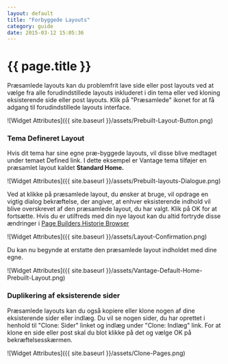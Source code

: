 ```yaml
---
layout: default
title: "Forbyggede Layouts"
category: guide
date: 2015-03-12 15:05:36
---
```


# {{ page.title }}

Præsamlede layouts kan du problemfrit lave side eller post layouts ved at vælge fra alle forudindstillede layouts inkluderet i din tema eller ved kloning eksisterende side eller post layouts. Klik på "Præsamlede" ikonet for at få adgang til forudindstillede layouts interface.

![Widget Attributes]({{ site.baseurl }}/assets/Prebuilt-Layout-Button.png)

### Tema Defineret Layout

Hvis dit tema har sine egne præ-byggede layouts, vil disse blive medtaget under temaet Defined link. I dette eksempel er Vantage tema tilføjer en præsamlet layout kaldet **Standard Home.**

![Widget Attributes]({{ site.baseurl }}/assets/Prebuilt-layouts-Dialogue.png)

Ved at klikke på præsamlede layout, du ønsker at bruge, vil opdrage en vigtig dialog bekræftelse, der angiver, at enhver eksisterende indhold vil blive overskrevet af den præsamlede layout, du har valgt. Klik på OK for at fortsætte. Hvis du er utilfreds med din nye layout kan du altid fortryde disse ændringer i [Page Builders Historie Browser](#)

![Widget Attributes]({{ site.baseurl }}/assets/Layout-Confirmation.png)

Du kan nu begynde at erstatte den præsamlede layout indholdet med dine egne.

![Widget Attributes]({{ site.baseurl }}/assets/Vantage-Default-Home-Prebuilt-Layout.png)


### Duplikering af eksisterende sider

Præsamlede layouts kan du også kopiere eller klone nogen af ​​dine eksisterende sider eller indlæg. Du vil se nogen sider, du har oprettet i henhold til "Clone: ​​Sider" linket og indlæg under "Clone: ​​Indlæg" link. For at klone en side eller post skal du blot klikke på det og vælge OK på bekræftelsesskærmen.

![Widget Attributes]({{ site.baseurl }}/assets/Clone-Pages.png)
